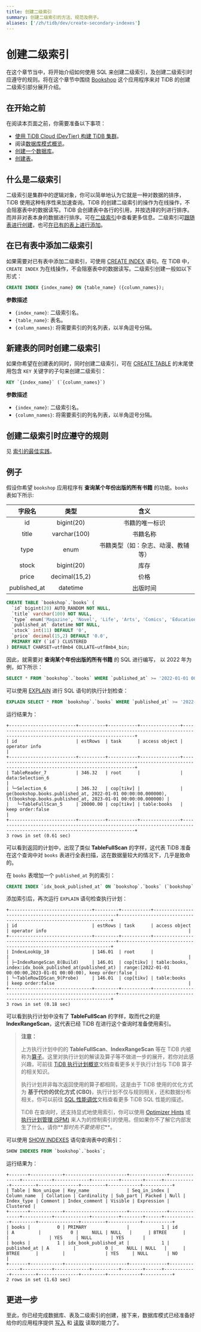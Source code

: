 ```yaml
---
title: 创建二级索引
summary: 创建二级索引的方法、规范及例子。
aliases: ['/zh/tidb/dev/create-secondary-indexes']
---
```


# 创建二级索引

在这个章节当中，将开始介绍如何使用 SQL 来创建二级索引，及创建二级索引时应遵守的规则。将在这个章节中围绕 [Bookshop](/develop/dev-guide-bookshop-schema-design.md) 这个应用程序来对 TiDB 的创建二级索引部分展开介绍。

## 在开始之前

在阅读本页面之前，你需要准备以下事项：

- [使用 TiDB Cloud (DevTier) 构建 TiDB 集群](/develop/dev-guide-build-cluster-in-cloud.md)。
- 阅读[数据库模式概览](/develop/dev-guide-schema-design-overview.md)。
- [创建一个数据库](/develop/dev-guide-create-database.md)。
- [创建表](/develop/dev-guide-create-table.md)。

## 什么是二级索引

二级索引是集群中的逻辑对象，你可以简单地认为它就是一种对数据的排序，TiDB 使用这种有序性来加速查询。TiDB 的创建二级索引的操作为在线操作，不会阻塞表中的数据读写。TiDB 会创建表中各行的引用，并按选择的列进行排序。而并非对表本身的数据进行排序。可在[二级索引](/best-practices/tidb-best-practices.md#二级索引)中查看更多信息。二级索引可[跟随表进行创建](#新建表的同时创建二级索引)，也可[在已有的表上进行添加](#在已有表中添加二级索引)。

## 在已有表中添加二级索引

如果需要对已有表中添加二级索引，可使用 [CREATE INDEX](/sql-statements/sql-statement-create-index.md) 语句。在 TiDB 中，`CREATE INDEX` 为在线操作，不会阻塞表中的数据读写。二级索引创建一般如以下形式：


```sql
CREATE INDEX {index_name} ON {table_name} ({column_names});
```

**参数描述**

- `{index_name}`: 二级索引名。
- `{table_name}`: 表名。
- `{column_names}`: 将需要索引的列名列表，以半角逗号分隔。

## 新建表的同时创建二级索引

如果你希望在创建表的同时，同时创建二级索引，可在 [CREATE TABLE](/sql-statements/sql-statement-create-table.md) 的末尾使用包含 `KEY` 关键字的子句来创建二级索引：


```sql
KEY `{index_name}` (`{column_names}`)
```

**参数描述**

- `{index_name}`: 二级索引名。
- `{column_names}`: 将需要索引的列名列表，以半角逗号分隔。

## 创建二级索引时应遵守的规则

见 [索引的最佳实践](/develop/dev-guide-index-best-practice.md)。

## 例子

假设你希望 `bookshop` 应用程序有 **查询某个年份出版的所有书籍** 的功能。`books` 表如下所示:

|    字段名    |     类型      |                 含义                  |
| :----------: | :-----------: | :-----------------------------------: |
|      id      |  bigint(20)   |            书籍的唯一标识             |
|    title     | varchar(100)  |               书籍名称                |
|     type     |     enum      | 书籍类型（如：杂志、动漫、教辅 等） |
|    stock     |  bigint(20)   |                 库存                  |
|    price     | decimal(15,2) |                 价格                  |
| published_at |   datetime    |               出版时间                |


```sql
CREATE TABLE `bookshop`.`books` (
  `id` bigint(20) AUTO_RANDOM NOT NULL,
  `title` varchar(100) NOT NULL,
  `type` enum('Magazine', 'Novel', 'Life', 'Arts', 'Comics', 'Education & Reference', 'Humanities & Social Sciences', 'Science & Technology', 'Kids', 'Sports') NOT NULL,
  `published_at` datetime NOT NULL,
  `stock` int(11) DEFAULT '0',
  `price` decimal(15,2) DEFAULT '0.0',
  PRIMARY KEY (`id`) CLUSTERED
) DEFAULT CHARSET=utf8mb4 COLLATE=utf8mb4_bin;
```

因此，就需要对 **查询某个年份出版的所有书籍** 的 SQL 进行编写， 以 2022 年为例，如下所示：


```sql
SELECT * FROM `bookshop`.`books` WHERE `published_at` >= '2022-01-01 00:00:00' AND `published_at` < '2023-01-01 00:00:00';
```

可以使用 [EXPLAIN](/sql-statements/sql-statement-explain.md) 进行 SQL 语句的执行计划检查：


```sql
EXPLAIN SELECT * FROM `bookshop`.`books` WHERE `published_at` >= '2022-01-01 00:00:00' AND `published_at` < '2023-01-01 00:00:00';
```

运行结果为：

```
+-------------------------+----------+-----------+---------------+--------------------------------------------------------------------------------------------------------------------------+
| id                      | estRows  | task      | access object | operator info                                                                                                            |
+-------------------------+----------+-----------+---------------+--------------------------------------------------------------------------------------------------------------------------+
| TableReader_7           | 346.32   | root      |               | data:Selection_6                                                                                                         |
| └─Selection_6           | 346.32   | cop[tikv] |               | ge(bookshop.books.published_at, 2022-01-01 00:00:00.000000), lt(bookshop.books.published_at, 2023-01-01 00:00:00.000000) |
|   └─TableFullScan_5     | 20000.00 | cop[tikv] | table:books   | keep order:false                                                                                                         |
+-------------------------+----------+-----------+---------------+--------------------------------------------------------------------------------------------------------------------------+
3 rows in set (0.61 sec)
```

可以看到返回的计划中，出现了类似 **TableFullScan** 的字样，这代表 TiDB 准备在这个查询中对 `books` 表进行全表扫描，这在数据量较大的情况下，几乎是致命的。

在 `books` 表增加一个 `published_at` 列的索引：


```sql
CREATE INDEX `idx_book_published_at` ON `bookshop`.`books` (`bookshop`.`books`.`published_at`);
```

添加索引后，再次运行 `EXPLAIN` 语句检查执行计划：

```
+-------------------------------+---------+-----------+--------------------------------------------------------+-------------------------------------------------------------------+
| id                            | estRows | task      | access object                                          | operator info                                                     |
+-------------------------------+---------+-----------+--------------------------------------------------------+-------------------------------------------------------------------+
| IndexLookUp_10                | 146.01  | root      |                                                        |                                                                   |
| ├─IndexRangeScan_8(Build)     | 146.01  | cop[tikv] | table:books, index:idx_book_published_at(published_at) | range:[2022-01-01 00:00:00,2023-01-01 00:00:00), keep order:false |
| └─TableRowIDScan_9(Probe)     | 146.01  | cop[tikv] | table:books                                            | keep order:false                                                  |
+-------------------------------+---------+-----------+--------------------------------------------------------+-------------------------------------------------------------------+
3 rows in set (0.18 sec)
```

可以看到执行计划中没有了 **TableFullScan** 的字样，取而代之的是 **IndexRangeScan**，这代表已经 TiDB 在进行这个查询时准备使用索引。

> **注意：**
>
> 上方执行计划中的的 **TableFullScan**、**IndexRangeScan** 等在 TiDB 内被称为[算子](/explain-overview.md#算子简介)。这里对执行计划的解读及算子等不做进一步的展开，若你对此感兴趣，可前往 [TiDB 执行计划概览](/explain-overview.md)文档查看更多关于执行计划与 TiDB 算子的相关知识。
>
> 执行计划并非每次返回使用的算子都相同，这是由于 TiDB 使用的优化方式为 **基于代价的优化方式 (CBO)**，执行计划不仅与规则相关，还和数据分布相关。你可以前往 [SQL 性能调优](/sql-tuning-overview.md)文档查看更多 TiDB SQL 性能的描述。
>
> TiDB 在查询时，还支持显式地使用索引，你可以使用 [Optimizer Hints](/optimizer-hints.md) 或 [执行计划管理 (SPM)](/sql-plan-management.md) 来人为的控制索引的使用。但如果你不了解它内部发生了什么，请你**_暂时先不要使用它_**。

可以使用 [SHOW INDEXES](/sql-statements/sql-statement-show-indexes.md) 语句查询表中的索引：


```sql
SHOW INDEXES FROM `bookshop`.`books`;
```

运行结果为：

```
+-------+------------+-----------------------+--------------+--------------+-----------+-------------+----------+--------+------+------------+---------+---------------+---------+------------+-----------+
| Table | Non_unique | Key_name              | Seq_in_index | Column_name  | Collation | Cardinality | Sub_part | Packed | Null | Index_type | Comment | Index_comment | Visible | Expression | Clustered |
+-------+------------+-----------------------+--------------+--------------+-----------+-------------+----------+--------+------+------------+---------+---------------+---------+------------+-----------+
| books |          0 | PRIMARY               |            1 | id           | A         |           0 |     NULL | NULL   |      | BTREE      |         |               | YES     | NULL       | YES       |
| books |          1 | idx_book_published_at |            1 | published_at | A         |           0 |     NULL | NULL   |      | BTREE      |         |               | YES     | NULL       | NO        |
+-------+------------+-----------------------+--------------+--------------+-----------+-------------+----------+--------+------+------------+---------+---------------+---------+------------+-----------+
2 rows in set (1.63 sec)
```

## 更进一步

至此，你已经完成数据库、表及二级索引的创建，接下来，数据库模式已经准备好给你的应用程序提供 [写入](/develop/dev-guide-insert-data.md) 和 [读取](/develop/dev-guide-get-data-from-single-table.md) 读取的能力了。
